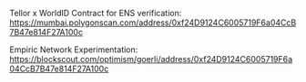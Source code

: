 Tellor x WorldID Contract for ENS verification: https://mumbai.polygonscan.com/address/0xf24D9124C6005719F6a04CcB7B47e814F27A100c

Empiric Network Experimentation: https://blockscout.com/optimism/goerli/address/0xf24D9124C6005719F6a04CcB7B47e814F27A100c